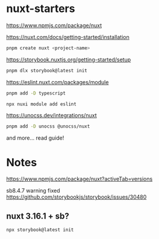 # nuxt-starters

https://www.npmjs.com/package/nuxt

https://nuxt.com/docs/getting-started/installation

```bash
pnpm create nuxt <project-name>
```

https://storybook.nuxtjs.org/getting-started/setup
```bash
pnpm dlx storybook@latest init
```

https://eslint.nuxt.com/packages/module
```bash
pnpm add -D typescript
```
```bash
npx nuxi module add eslint
```

https://unocss.dev/integrations/nuxt
```bash
pnpm add -D unocss @unocss/nuxt
```
and more... read guide!

# Notes
https://www.npmjs.com/package/nuxt?activeTab=versions

sb8.4.7 warning fixed
https://github.com/storybookjs/storybook/issues/30480

## nuxt 3.16.1 + sb?
```bash
npx storybook@latest init
```

